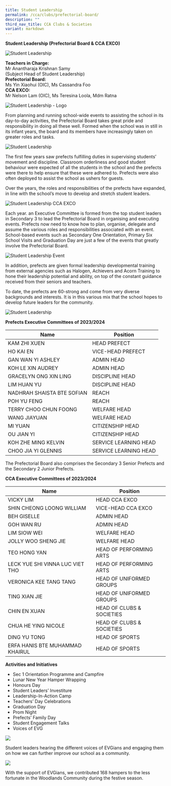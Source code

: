 ```yaml
---
title: Student Leadership
permalink: /cca/clubs/prefectorial-board/
description: ""
third_nav_title: CCA Clubs & Societies
variant: markdown
---
```

**Student Leadership (Prefectorial Board &amp; CCA EXCO)**

![Student Leadership](/images/stl%20-%20rhd23.jpeg)

**Teachers in Charge:** <br>Mr Anantharaja Krishnan Samy <br>(Subject Head of Student Leadership)
<br>**Prefectorial Board:**<br>
Ms Yin Xiaohui (OIC), Ms Cassandra Foo
<br>**CCA EXCO:**<br>
Mr Nelson Lam (OIC), Ms Teresina Loola, Mdm Ratna

![Student Leadership - Logo](/images/stl%20-%20logo%20combine.png)

From planning and running school-wide events to assisting the school in its day-to-day activities, the Prefectorial Board takes great pride and responsibility in doing all these well. Formed when the school was in still in its infant years, the board and its members have increasingly taken on greater roles and tasks.

![Student Leadership](/images/stl%20-%20leaders.JPG)

The first few years saw prefects fulfilling duties in supervising students’ movement and discipline. Classroom orderliness and good student behaviour were expected of all the students in the school and the prefects were there to help ensure that these were adhered to. Prefects were also often deployed to assist the school as ushers for guests.

Over the years, the roles and responsibilities of the prefects have expanded, in line with the school’s move to develop and stretch student leaders.

![Student Leadership CCA EXCO](/images/stl%20-%20cca%20exco.jpg)

Each year. an Executive Committee is formed from the top student leaders in Secondary 3 to lead the Prefectorial Board in organising and executing events. Prefects now need to know how to plan, organise, delegate and assume the various roles and responsibilities associated with an event. School-based events such as Secondary One Orientation, Primary Six School Visits and Graduation Day are just a few of the events that greatly involve the Prefectorial Board.

![Student Leadership Event](/images/stl%20-%20events.jpg)

In addition, prefects are given formal leadership developmental training from external agencies such as Halogen, Achievers and Acorn Training to hone their leadership potential and ability, on top of the constant guidance received from their seniors and teachers.

To date, the prefects are 60-strong and come from very diverse backgrounds and interests. It is in this various mix that the school hopes to develop future leaders for the community.

![Student Leadership](/images/stl%20-%20investiture.jpg)

**Prefects Executive Committees of 2023/2024**

| Name                    | Position              |
|-------------------------|-----------------------|
| KAM ZHI XUEN  | HEAD PREFECT          |
| HO KAI EN           | VICE-HEAD PREFECT     |
| GAN WAN YI ASHLEY     | ADMIN HEAD            |
| KOH LE XIN AUDREY     | ADMIN HEAD            |
| GRACELYN ONG XIN LING     | DISCIPLINE HEAD       |
| LIM HUAN YU       | DISCIPLINE HEAD       |
| NADHRAH SHAISTA BTE SOFIAN        | REACH                 |
| POH YU FENG           | REACH                 |
| TERRY CHOO CHUN FOONG    | WELFARE HEAD          |
| WANG JIAYUAN | WELFARE HEAD          |
| MI YUAN          | CITIZENSHIP HEAD      |
| OU JIAN YI           | CITIZENSHIP HEAD      |
| KOH ZHE MING KELVIN               | SERVICE LEARNING HEAD |
| CHOO JIA YI GLENNIS      | SERVICE LEARNING HEAD |

The Prefectorial Board also comprises the Secondary 3 Senior Prefects and the Secondary 2 Junior Prefects.


**CCA Executive Committees of 2023/2024**

| Name                     | Position                    |
|--------------------------|-----------------------------|
| VICKY LIM | HEAD CCA EXCO            |
| SHIN CHEONG LOONG WILLIAM            | VICE-HEAD CCA EXCO       |
| BEH GISELLE                 | ADMIN HEAD                  |
| GOH WAN RU              | ADMIN HEAD                  |
| LIM SIOW WEI     | WELFARE HEAD                |
| JOLLY WOO SHENG JIE                | WELFARE HEAD                |
| TEO HONG YAN             | HEAD OF PERFORMING ARTS     |
| LECK YUE SHI VINNA LUC VIET THO      | HEAD OF PERFORMING ARTS     |
| VERONICA KEE TANG TANG       | HEAD OF UNIFORMED GROUPS    |
| TING XIAN JIE    | HEAD OF UNIFORMED GROUPS    |
| CHIN EN XUAN            | HEAD OF CLUBS &amp; SOCIETIES |
| CHUA HE YING NICOLE          | HEAD OF CLUBS &amp; SOCIETIES |
| DING YU TONG             | HEAD OF SPORTS    |
| ERFA HANIS BTE MUHAMMAD KHAIRUL             | HEAD OF SPORTS     |

**Activities and Initiatives**

*   Sec 1 Orientation Programme and Campfire
*   Lunar New Year Hamper Wrapping
*   Honours Day
*   Student Leaders’ Investiture
*   Leadership-In-Action Camp
*   Teachers’ Day Celebrations
*   Graduation Day
*   Prom Night
*   Prefects’ Family Day
*   Student Engagement Talks
*   Voices of EVG


![](/images/Our%20Curriculum/CCA/Clubs%20and%20Societies/Prefectorial%20Board/P2.jpg)


Student leaders hearing the different voices of EVGians and engaging them on how we can further improve our school as a community.

![](/images/Our%20Curriculum/CCA/Clubs%20and%20Societies/Prefectorial%20Board/P3.jpg)


With the support of EVGians, we contributed 168 hampers to the less fortunate in the Woodlands Community during the festive season.